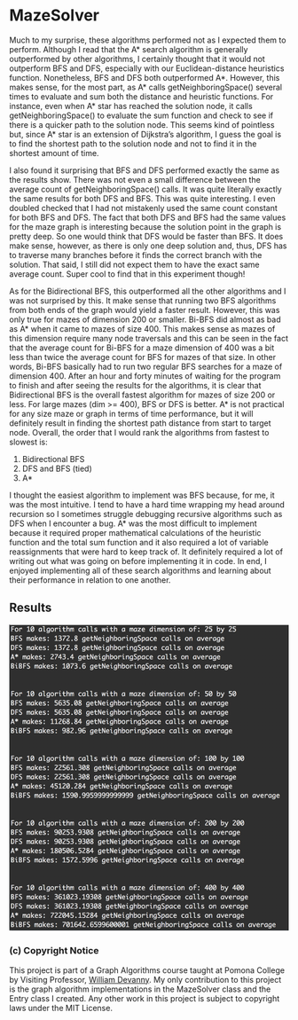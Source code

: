 # MazeSolver 

<p> Much to my surprise, these algorithms performed not as I expected them to perform. Although I read that the A* search algorithm is generally outperformed by other algorithms, I certainly thought that it would not outperform BFS and DFS, especially with our Euclidean-distance heuristics function. Nonetheless, BFS and DFS both outperformed A*. However, this makes sense, for the most part, as A* calls getNeighboringSpace() several times to evaluate and sum both the distance and heuristic functions. For instance, even when A* star has reached the solution node, it calls getNeighboringSpace() to evaluate the sum function and check to see if there is a quicker path to the solution node. This seems kind of pointless but, since A* star is an extension of Dijkstra’s algorithm, I guess the goal is to find the shortest path to the solution node and not to find it in the shortest amount of time.</p> 
<p> I also found it surprising that BFS and DFS performed exactly the same as the results show. There was not even a small difference between the average count of getNeighboringSpace() calls. It was quite literally exactly the same results for both DFS and BFS. This was quite interesting. I even doubled checked that I had not mistakenly used the same count constant for both BFS and DFS. The fact that both DFS and BFS had the same values for the maze graph is interesting because the solution point in the graph is pretty deep. So one would think that DFS would be faster than BFS. It does make sense, however, as there is only one deep solution and, thus, DFS has to traverse many branches before it finds the correct branch with the solution. That said, I still did not expect them to have the exact same average count. Super cool to find that in this experiment though!</p>
<p> As for the Bidirectional BFS, this outperformed all the other algorithms and I was not surprised by this. It make sense that running two BFS algorithms from both ends of the graph would yield a faster result. However, this was only true for mazes of dimension 200 or smaller. Bi-BFS did almost as bad as A* when it came to mazes of size 400. This makes sense as mazes of this dimension require many node traversals and this can be seen in the fact that the average count for Bi-BFS for a maze dimension of 400 was a bit less than twice the average count for BFS for mazes of that size. In other words, Bi-BFS basically had to run two regular BFS searches for a maze of dimension 400. After an hour and forty minutes of waiting for the program to finish and after seeing the results for the algorithms, it is clear that Bidirectional BFS is the overall fastest algorithm for mazes of size 200 or less. For large mazes (dim >= 400), BFS or DFS is better. A* is not practical for any size maze or graph in terms of time performance, but it will definitely result in finding the shortest path distance from start to target node. Overall, the order that I would rank the algorithms from fastest to slowest is:</p>


1. Bidirectional BFS
2. DFS and BFS (tied)
3. A*

<p> I thought the easiest algorithm to implement was BFS because, for me, it was the most intuitive. I tend to have a hard time wrapping my head around recursion so I sometimes struggle debugging recursive algorithms such as DFS when I encounter a bug. A* was the most difficult to implement because it required proper mathematical calculations of the heuristic function and the total sum function and it also required a lot of variable reassignments that were hard to keep track of. It definitely required a lot of writing out what was going on before implementing it in code. In end, I enjoyed implementing all of these search algorithms and learning about their performance in relation to one another.</p>

## Results

![Second Results](images/results_2.0.png)

### (c) Copyright Notice

This project is part of a Graph Algorithms course taught at Pomona College by Visiting Professor, [William Devanny]. My only contribution to this project is the graph algorithm implementations in the MazeSolver class and the Entry class I created. Any other work in this project is subject to copyright laws under the MIT License.

[William Devanny]: http://www.ics.uci.edu/~wdevanny/

